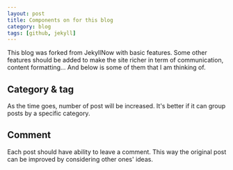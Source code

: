 ```yaml
---
layout: post
title: Components on for this blog
category: blog
tags: [github, jekyll]
---
```


This blog was forked from JekyllNow with basic features. Some other features should be added
to make the site richer in term of communication, content formatting... And below is some of them
that I am thinking of.

## Category & tag
As the time goes, number of post will be increased. It's better if it can group posts by a specific
category.

## Comment
Each post should have ability to leave a comment. This way the original post can be improved by
considering other ones' ideas.
